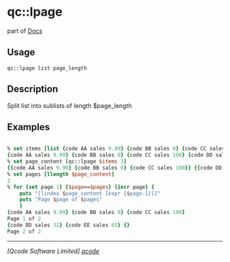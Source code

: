 qc::lpage
=========

part of [Docs](.)

Usage
-----
`
        qc::lpage list page_length
    `

Description
-----------
Split list into sublists of length $page_length

Examples
--------
```tcl

% set items [list {code AA sales 9.99} {code BB sales 0} {code CC sales 100} {code DD sales 32} {code EE sales 65}]
{code AA sales 9.99} {code BB sales 0} {code CC sales 100} {code DD sales 32} {code EE sales 65}
% set page_content [qc::lpage $items 3]
{{code AA sales 9.99} {code BB sales 0} {code CC sales 100}} {{code DD sales 32} {code EE sales 65} {}}
% set pages [llength $page_content]
2
% for {set page 1} {$page<=$pages} {incr page} {
    puts "[lindex $page_content [expr {$page-1}]]"
    puts "Page $page of $pages"
    }
{code AA sales 9.99} {code BB sales 0} {code CC sales 100}
Page 1 of 2
{code DD sales 32} {code EE sales 65} {}
Page 2 of 2
```

----------------------------------
*[Qcode Software Limited] [qcode]*

[qcode]: http://www.qcode.co.uk "Qcode Software"